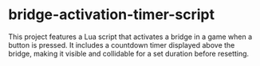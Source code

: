 # bridge-activation-timer-script
This project features a Lua script that activates a bridge in a game when a button is pressed. It includes a countdown timer displayed above the bridge, making it visible and collidable for a set duration before resetting.
